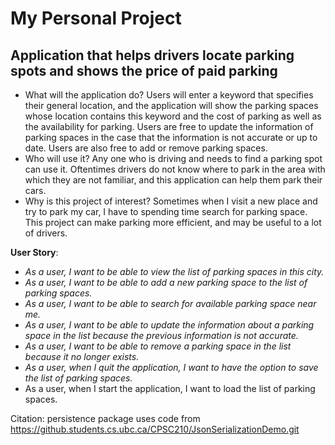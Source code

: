 # My Personal Project

## Application that helps drivers locate parking spots and shows the price of paid parking


- What will the application do? Users will enter a keyword that specifies their general location,
and the application will show the parking spaces whose location contains this keyword and the cost of parking
as well as the availability for parking. Users are free to update the information of parking spaces in the case
that the information is not accurate or up to date. Users are also free to add or remove parking spaces.
- Who will use it? Any one who is driving and needs to find a parking spot can use it. Oftentimes
drivers do not know where to park in the area with which they are not familiar, and this application
can help them park their cars.
- Why is this project of interest? Sometimes when I visit a new place and try to park my car,
I have to spending time search for parking space. This project can make parking more efficient, and
may be useful to a lot of drivers.

**User Story**:
- *As a user, I want to be able to view the list of parking spaces in this city.*
- *As a user, I want to be able to add a new parking space to the list of parking spaces.*
- *As a user, I want to be able to search for available parking space near me.*
- *As a user, I want to be able to update the information about a parking space in the list because the
   previous information is not accurate.*
- *As a user, I want to be able to remove a parking space in the list because it no longer exists.*
- *As a user, when I quit the application, I want to have the option to save the list of parking spaces.*
- As a user, when I start the application, I want to load the list of parking spaces.

Citation: persistence package uses code from https://github.students.cs.ubc.ca/CPSC210/JsonSerializationDemo.git

